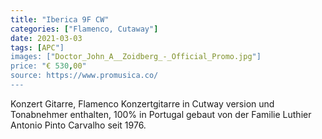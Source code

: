 ```yaml
---
title: "Iberica 9F CW"
categories: ["Flamenco, Cutaway"]
date: 2021-03-03
tags: [APC"]
images: ["Doctor_John_A__Zoidberg_-_Official_Promo.jpg"]
price: "€ 530,00"
source: https://www.promusica.co/
---
```


Konzert Gitarre, Flamenco Konzertgitarre in Cutway version und Tonabnehmer enthalten, 100% in Portugal gebaut von der Familie Luthier Antonio Pinto Carvalho seit 1976.
